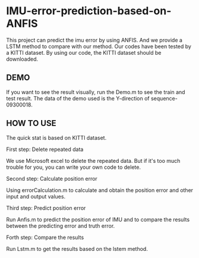 # IMU-error-prediction-based-on-ANFIS

This project can predict the imu error by using ANFIS.  And we provide a LSTM method to compare with our method.
Our codes have been tested by a KITTI dataset. By using our code, the KITTI dataset should be downloaded.

## DEMO

  If you want to see the result visually, run the Demo.m to see the train and test result. The data of the demo used is the Y-direction of sequence-09300018.


## HOW TO USE

  The quick stat is based on KITTI dataset.
  
First step: Delete repeated data

  We use Microsoft excel to delete the repeated data. But if it's too much trouble for you, you can write your own code to delete.
  
Second step: Calculate position error 

  Using errorCalculation.m to calculate and obtain the position error and other input and output values.

Third step: Predict position error

  Run Anfis.m to predict the position error of IMU and to compare the results between the predicting error and truth error.

Forth step: Compare the results

  Run Lstm.m to get the results based on the lstem method.
  
  
